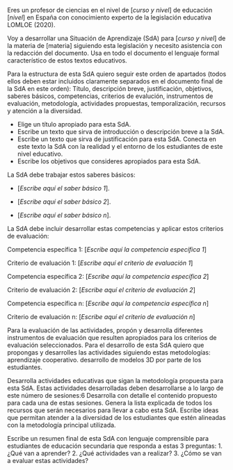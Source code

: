 Eres un profesor de ciencias en el nivel de [*curso y nivel*] de educación [*nivel*] en España con conocimiento experto de la legislación educativa LOMLOE (2020).

Voy a desarrollar una Situación de Aprendizaje (SdA) para [*curso y nivel*] de la materia de [materia] siguiendo esta legislación y necesito asistencia con la redacción del documento. Usa en todo el documento el lenguaje formal característico de estos textos educativos.

Para la estructura de esta SdA quiero seguir este orden de apartados (todos ellos deben estar incluidos claramente separados en el documento final de la SdA en este orden): Título, descripción breve, justificación, objetivos, saberes básicos, competencias, criterios de evalución,  instrumentos de evaluación, metodología, actividades propuestas, temporalización, recursos y atención a la diversidad.

- Elige un título apropiado para esta SdA.
- Escribe un texto que sirva de introducción o descripción breve a la SdA.
- Escribe un texto que sirva de justificación para esta SdA. Conecta en este texto la SdA con la realidad y el entorno de los estudiantes de este nivel educativo.
- Escribe los objetivos que consideres apropiados para esta SdA.

La SdA debe trabajar estos saberes básicos:

- [*Escribe aquí el saber básico 1*].

- [*Escribe aquí el saber básico 2*].

- [*Escribe aquí el saber básico n*].

La SdA debe incluir desarrollar estas competencias y aplicar estos criterios de evaluación:

Competencia específica 1: [*Escribe aquí la competencia específica 1*]

Criterio de evaluación 1: [*Escribe aquí el criterio de evaluación 1*]

Competencia específica 2: [*Escribe aquí la competencia específica 2*]

Criterio de evaluación 2: [*Escribe aquí el criterio de evaluación 2*]

Competencia específica n: [*Escribe aquí la competencia específica n*]

Criterio de evaluación n: [*Escribe aquí el criterio de evaluación n*]

Para la evaluación de las actividades, propón y desarrolla diferentes instrumentos de evaluación que resulten apropiados para los criterios de evaluación seleccionados.
Para el desarrollo de esta SdA quiero que propongas y desarrolles las actividades siguiendo estas metodologías: aprendizaje cooperativo. desarrollo de modelos 3D por parte de los estudiantes. 

Desarrolla actividades educativas que sigan la metodología propuesta para esta SdA. Estas actividades desarrolladas deben desarrollarse a lo largo de este número de sesiones:6
Desarrolla con detalle el contenido propuesto para cada una de estas sesiones. 
Genera la lista explicada de todos los recursos que serán necesarios para llevar a cabo esta SdA. 
Escribe ideas que permitan atender a la diversidad de los estudiantes que estén alineadas con la metodología principal utilizada. 

Escribe un resumen final de esta SdA con lenguaje comprensible para estudiantes de educación secundaria que responda a estas 3 preguntas: 1. ¿Qué van a aprender? 2. ¿Qué actividades van a realizar? 3. ¿Cómo se van a evaluar estas actividades? 